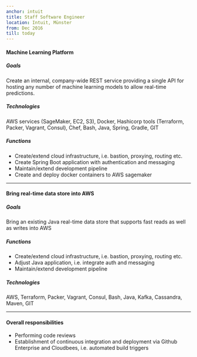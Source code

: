 ```yaml
---
anchor: intuit
title: Staff Software Engineer
location: Intuit, Münster
from: Dec 2016
till: today
---
```


#### Machine Learning Platform

##### Goals
Create an internal, company-wide REST service providing a single API for hosting any number of machine learning models to allow real-time predictions.

##### Technologies
AWS services (SageMaker, EC2, S3), Docker, Hashicorp tools (Terraform, Packer, Vagrant, Consul), Chef, Bash, Java, Spring, Gradle, GIT

##### Functions
* Create/extend cloud infrastructure, i.e. bastion, proxying, routing etc.
* Create Spring Boot application with authentication and messaging
* Maintain/extend development pipeline
* Create and deploy docker containers to AWS sagemaker


***


#### Bring real-time data store into AWS

##### Goals
Bring an existing Java real-time data store that supports fast reads as well as writes into AWS

##### Functions
* Create/extend cloud infrastructure, i.e. bastion, proxying, routing etc.
* Adjust Java application, i.e. integrate auth and messaging
* Maintain/extend development pipeline

##### Technologies
AWS, Terraform, Packer, Vagrant, Consul, Bash, Java, Kafka, Cassandra, Maven, GIT

***


#### Overall responsibilities
* Performing code reviews
* Establishment of continuous integration and deployment via Github
  Enterprise and Cloudbees, i.e. automated build triggers
